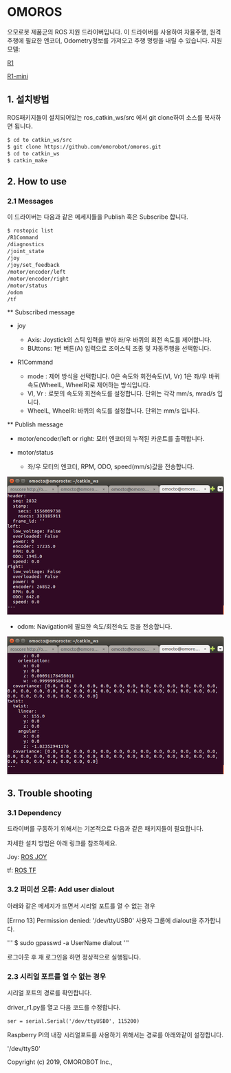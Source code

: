 # OMOROS

오모로봇 제품군의 ROS 지원 드라이버입니다.
이 드라이버를 사용하여 자율주행, 원격 주행에 필요한 엔코더, Odometry정보를 가져오고 주행 명령을 내릴 수 있습니다.
지원 모델: 

[R1](https://www.omorobot.com/omo-r1)

[R1-mini](https://www.omorobot.com/omo-r1-mini)

## 1. 설치방법
ROS패키지들이 설치되어있는 ros_catkin_ws/src 에서 git clone하여 소스를 복사하면 됩니다.

```
$ cd to catkin_ws/src
$ git clone https://github.com/omorobot/omoros.git
$ cd to catkin_ws
$ catkin_make
```

## 2. How to use


### 2.1 Messages
이 드라이버는 다음과 같은 메세지들을 Publish 혹은 Subscribe 합니다.
```
$ rostopic list
/R1Command
/diagnostics
/joint_state
/joy
/joy/set_feedback
/motor/encoder/left
/motor/encoder/right
/motor/status
/odom
/tf
```

** Subscribed message

* joy 
  - Axis: Joystick의 스틱 입력을 받아 좌/우 바퀴의 회전 속도를 제어합니다.
  - BUttons: 1번 버튼(A) 입력으로 조이스틱 조종 및 자동주행을 선택합니다.

* R1Command 
  - mode : 제어 방식을 선택합니다. 0은 속도와 회전속도(Vl, Vr) 1은 좌/우 바퀴 속도(WheelL, WheelR)로 제어하는 방식입니다.
  - Vl, Vr : 로봇의 속도와 회전속도를 설정합니다. 단위는 각각 mm/s, mrad/s 입니다.
  - WheelL, WheelR: 바퀴의 속도를 설정합니다. 단위는 mm/s 입니다.

** Publish message

* motor/encoder/left or right: 모터 엔코더의 누적된 카운트를 출력합니다.

* motor/status 
   - 좌/우 모터의 엔코더, RPM, ODO, speed(mm/s)값을 전송합니다.
<div align="center">
  <img src="images/topic_motor_status.png">
</div>

* odom: Navigation에 필요한 속도/회전속도 등을 전송합니다.
<div align="center">
  <img src="images/topic_odom.png">
</div>



## 3. Trouble shooting

### 3.1 Dependency

드라이버를 구동하기 위해서는 기본적으로 다음과 같은 패키지들이 필요합니다.

자세한 설치 방법은 아래 링크를 참조하세요.

Joy: [ROS JOY](http://wiki.ros.org/joy)

tf: [ROS TF](http://wiki.ros.org/tf)


### 3.2 퍼미션 오류: Add user dialout

아래와 같은 메세지가 뜨면서 시리얼 포트를 열 수 없는 경우

[Errno 13] Permission denied: '/dev/ttyUSB0'
사용자 그룹에 dialout을 추가합니다.

'''
$ sudo gpasswd -a UserName dialout
'''

로그아웃 후 재 로그인을 하면 정상적으로 실행됩니다.

### 2.3 시리얼 포트를 열 수 없는 경우

시리얼 포트의 경로를 확인합니다.

driver_r1.py를 열고 다음 코드를 수정합니다.

```
ser = serial.Serial('/dev/ttyUSB0', 115200)
```

Raspberry PI의 내장 시리얼포트를 사용하기 위해서는 경로를 아래와같이 설정합니다.

'/dev/ttyS0'



Copyright (c) 2019, OMOROBOT Inc.,

